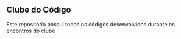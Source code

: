 ## Clube do Código

Este repositório possui todos os códigos desenvolvidos durante os encontros do clube
